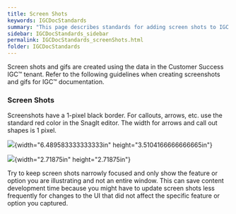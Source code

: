```yaml
---
title: Screen Shots
keywords: IGCDocStandards
summary: "This page describes standards for adding screen shots to IGC help content."
sidebar: IGCDocStandards_sidebar
permalink: IGCDocStandards_screenShots.html
folder: IGCDocStandards
---
```

Screen shots and gifs are created using the data in the Customer Success
IGC™ tenant. Refer to the following guidelines when creating screenshots
and gifs for IGC™ documentation.

### Screen Shots

Screenshots have a 1-pixel black border. For callouts, arrows, etc. use
the standard red color in the SnagIt editor. The width for arrows and
call out shapes is 1 pixel.

![](media/image1.png){width="6.489583333333333in"
height="3.5104166666666665in"}

![](media/image2.png){width="2.71875in" height="2.71875in"}

Try to keep screen shots narrowly focused and only show the feature or
option you are illustrating and not an entire window. This can save
content development time because you might have to update screen shots
less frequently for changes to the UI that did not affect the specific
feature or option you captured.
